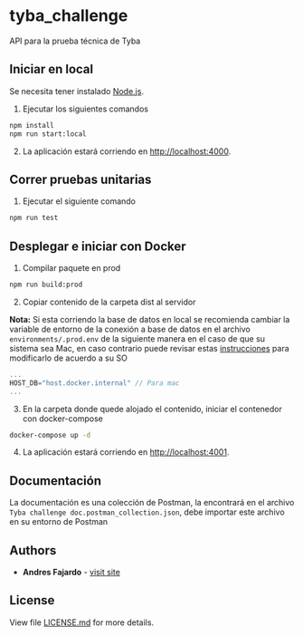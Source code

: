 # tyba_challenge

API para la prueba técnica de Tyba

## Iniciar en local

Se necesita tener instalado [Node.js](https://nodejs.org/).

1. Ejecutar los siguientes comandos

```sh
npm install
npm run start:local
```

2. La aplicación estará corriendo en [http://localhost:4000](http://localhost:4000/).

## Correr pruebas unitarias

1. Ejecutar el siguiente comando

```sh
npm run test
```

## Desplegar e iniciar con Docker 

1. Compilar paquete en prod

```sh
npm run build:prod
```

2. Copiar contenido de la carpeta dist al servidor

**Nota:** Si esta corriendo la base de datos en local se recomienda cambiar la variable de entorno de la conexión a base de datos en el archivo `environments/.prod.env` de la siguiente manera en el caso de que su sistema sea Mac, en caso contrario puede revisar estas [instrucciones](https://docs.docker.com/desktop/windows/networking/) para modificarlo de acuerdo a su SO 

```js
...
HOST_DB="host.docker.internal" // Para mac
...
```

3. En la carpeta donde quede alojado el contenido, iniciar el contenedor con docker-compose

```sh
docker-compose up -d
```

4. La aplicación estará corriendo en [http://localhost:4001](http://localhost:40001/).

## Documentación

La documentación es una colección de Postman, la encontrará en el archivo `Tyba challenge doc.postman_collection.json`, debe importar este archivo en su entorno de Postman

## Authors

* **Andres Fajardo** - [visit site](https://github.com/crist123)

## License

View file [LICENSE.md](LICENSE.md) for more details.